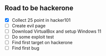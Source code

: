 ## Road to be hackerone
- [x] Collect 25 point in hacker101
- [ ] Create evil page
- [ ] Download VirtualBox and setup Windows 11
- [ ] Do some exploit test
- [ ] Find first target on hackerone
- [ ] Find first bug